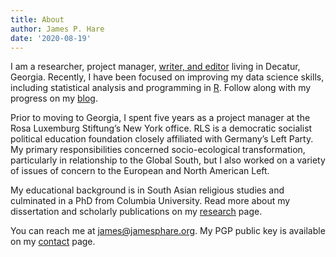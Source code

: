 ```yaml
---
title: About
author: James P. Hare
date: '2020-08-19'
---
```


I am a researcher, project manager, [writer, and editor](/writing-editing/) living in Decatur, Georgia. Recently, I have been focused on improving my data science skills, including statistical analysis and programming in [R](https://www.r-project.org/). Follow along with my progress on my [blog](/).

Prior to moving to Georgia, I spent five years as a project manager at the Rosa Luxemburg Stiftung’s New York office. RLS is a democratic socialist political education foundation closely affiliated with Germany’s Left Party. My primary responsibilities concerned socio-ecological transformation, particularly in relationship to the Global South, but I also worked on a variety of issues of concern to the European and North American Left.

My educational background is in South Asian religious studies and culminated in a PhD from Columbia University. Read more about my dissertation and scholarly publications on my [research](/research/) page.

You can reach me at james@jamesphare.org. My PGP public key is available on my [contact](/contact/) page.


